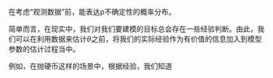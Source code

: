 在考虑“观测数据”前，能表达p不确定性的概率分布。

简单而言，在现实中，我们对我们要建模的目标总会存在一些经验判断。由此，我们可以在利用数据来估计$\theta$之前，将我们的实际经验作为有价值的信息加入到模型参数的估计过程当中。

例如，在抛硬币这样的场景中，根据经验，我们知道